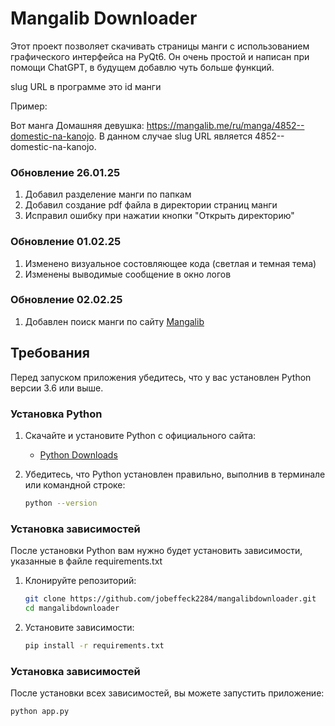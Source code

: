 # Mangalib Downloader

Этот проект позволяет скачивать страницы манги с использованием графического интерфейса на PyQt6. Он очень простой и написан при помощи ChatGPT, в будущем добавлю чуть больше функций.

slug URL в программе это id манги

Пример:

Вот манга Домашняя девушка: https://mangalib.me/ru/manga/4852--domestic-na-kanojo. В данном случае slug URL является 4852--domestic-na-kanojo.

### Обновление 26.01.25

1. Добавил разделение манги по папкам
2. Добавил создание pdf файла в директории страниц манги
3. Исправил ошибку при нажатии кнопки "Открыть директорию"

### Обновление 01.02.25

1. Изменено визуальное состовляющее кода (светлая и темная тема)
2. Изменены выводимые сообщение в окно логов

### Обновление 02.02.25

1. Добавлен поиск манги по сайту [Mangalib](https://mangalib.me/)

## Требования

Перед запуском приложения убедитесь, что у вас установлен Python версии 3.6 или выше.

### Установка Python

1. Скачайте и установите Python с официального сайта:
   - [Python Downloads](https://www.python.org/downloads/)

2. Убедитесь, что Python установлен правильно, выполнив в терминале или командной строке:
   ```bash
   python --version
### Установка зависимостей

После установки Python вам нужно будет установить зависимости, указанные в файле requirements.txt

1. Клонируйте репозиторий:
   ```bash
   git clone https://github.com/jobeffeck2284/mangalibdownloader.git
   cd mangalibdownloader
2. Установите зависимости:
   ```bash
   pip install -r requirements.txt
### Установка зависимостей

После установки всех зависимостей, вы можете запустить приложение:
   ```bash
   python app.py


